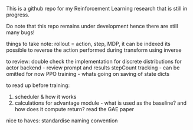 This is a github repo for my Reinforcement Learning research that is still in progress.

Do note that this repo remains under development hence there are still many bugs!

things to take note:
rollout = action, step, MDP, it can be indexed
its possible to reverse the action performed during transform using inverse

to review:
double check the implementation for discrete distributions for actor
backend - review prompt and results
stepCount tracking - can be omitted for now
PPO training - whats going on 
saving of state dicts


to read up before training:
1. scheduler & how it works 
2. calculations for advantage module - what is used as the baseline?  and how does it compute return? read the GAE paper

nice to haves:
standardise naming convention


